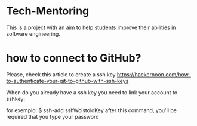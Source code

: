 # Tech-Mentoring
This is a project with an aim to help students improve their abilities in software engineering.

# how to connect to GitHub?

Please, check this article to create a ssh key
https://hackernoon.com/how-to-authenticate-your-git-to-github-with-ssh-keys

When do you already have a ssh key you need to link your account to sshkey:

for exemplo: $ ssh-add sshWcistoloKey
after this command, you'll be required that you type your password

##